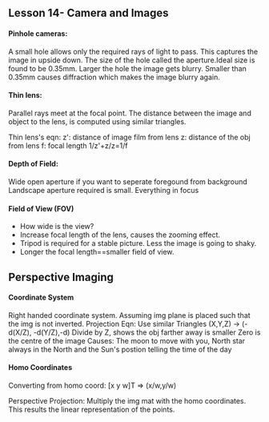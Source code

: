 ## Lesson 14- Camera and Images

#### Pinhole cameras:
A small hole allows only the required rays of light to pass. This captures the image in upside down. The size of the hole called the aperture.Ideal size is found to be 0.35mm. Larger the hole the image gets blurry. Smaller than 0.35mm causes diffraction which makes the image blurry again.

#### Thin lens:
Parallel rays meet at the focal point. The distance between the image and object to the lens, is computed using similar triangles.

Thin lens's eqn: 
z': distance of image film from lens
z: distance of the obj from lens
f: focal length
1/z'+z/z=1/f

#### Depth of Field:
Wide open aperture if you want to seperate foregound from background
Landscape aperture required is small. Everything in focus

#### Field of View (FOV)
- How wide is the view?
- Increase focal length of the lens, causes the zooming effect.
- Tripod is required for a stable picture. Less the image is going to shaky. 
- Longer the focal length==smaller field of view.


## Perspective Imaging

#### Coordinate System
Right handed coordinate system. Assuming img plane is placed such that the img is not inverted. 
Projection Eqn:
Use similar Triangles
(X,Y,Z) -> (-d(X/Z), -d(Y/Z),-d)
Divide by Z, shows the obj farther away is smaller
Zero is the centre of the image
Causes: The moon to move with you, North star always in the North and the Sun's postion telling the time of the day

#### Homo Coordinates
Converting from homo coord:
[x y w]T => (x/w,y/w)

Perspective Projection: 
Multiply the img mat with the homo coordinates. This results the linear representation of the points.

#### 


















 

